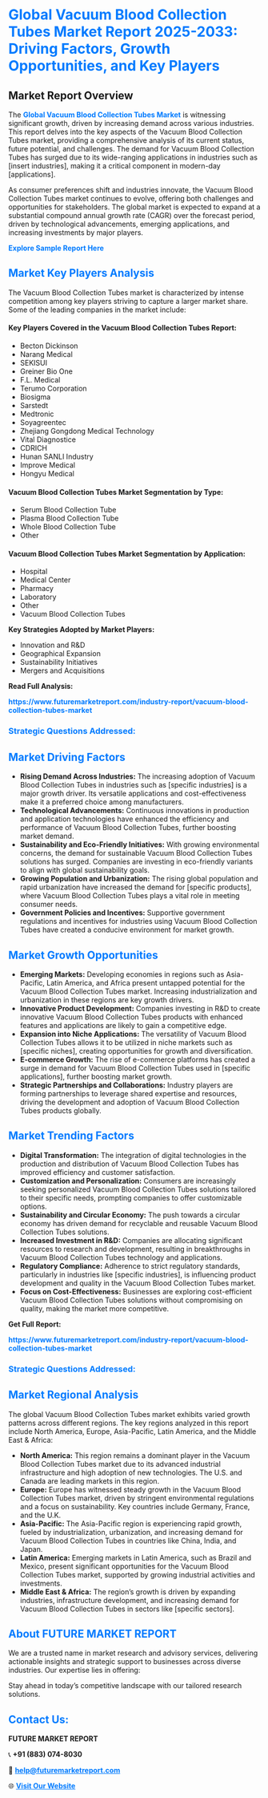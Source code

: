 <h1 style="color: #007BFF;">Global Vacuum Blood Collection Tubes Market Report 2025-2033: Driving Factors, Growth Opportunities, and Key Players</h1>

<section id="overview">
<h2>Market Report Overview</h2>
<p>The <a href="https://www.futuremarketreport.com/industry-report/vacuum-blood-collection-tubes-market" style="color: #007BFF; text-decoration: none;"><strong>Global Vacuum Blood Collection Tubes Market</strong></a> is witnessing significant growth, driven by increasing demand across various industries. This report delves into the key aspects of the Vacuum Blood Collection Tubes market, providing a comprehensive analysis of its current status, future potential, and challenges. The demand for Vacuum Blood Collection Tubes has surged due to its wide-ranging applications in industries such as [insert industries], making it a critical component in modern-day [applications].</p>
<p>As consumer preferences shift and industries innovate, the Vacuum Blood Collection Tubes market continues to evolve, offering both challenges and opportunities for stakeholders. The global market is expected to expand at a substantial compound annual growth rate (CAGR) over the forecast period, driven by technological advancements, emerging applications, and increasing investments by major players.</p>
</section>

<section id="overview">
<p><a href="https://www.futuremarketreport.com/request-sample/reportId=125270" style="color: #007BFF; text-decoration: none;"><strong>Explore Sample Report Here</strong></a></p>
</section>

<section id="key-players">
<h2 style="color: #007BFF;">Market Key Players Analysis</h2>
<p>The Vacuum Blood Collection Tubes market is characterized by intense competition among key players striving to capture a larger market share. Some of the leading companies in the market include:</p>
<h4>Key Players Covered in the Vacuum Blood Collection Tubes Report:</h4>
<ul><li>Becton Dickinson</li><li>Narang Medical</li><li>SEKISUI</li><li>Greiner Bio One</li><li>F.L. Medical</li><li>Terumo Corporation</li><li>Biosigma</li><li>Sarstedt</li><li>Medtronic</li><li>Soyagreentec</li><li>Zhejiang Gongdong Medical Technology</li><li>Vital Diagnostice</li><li>CDRICH</li><li>Hunan SANLI Industry</li><li>Improve Medical</li><li>Hongyu Medical</li></ul>
<h4>Vacuum Blood Collection Tubes Market Segmentation by Type:</h4>
<ul><li>Serum Blood Collection Tube</li><li>Plasma Blood Collection Tube</li><li>Whole Blood Collection Tube</li><li>Other</li></ul>

<h4>Vacuum Blood Collection Tubes Market Segmentation by Application:</h4>
<ul><li>Hospital</li><li>Medical Center</li><li>Pharmacy</li><li>Laboratory</li><li>Other</li><li>Vacuum Blood Collection Tubes</li></ul>
<p><strong>Key Strategies Adopted by Market Players:</strong></p>
<ul>
<li>Innovation and R&D</li>
<li>Geographical Expansion</li>
<li>Sustainability Initiatives</li>
<li>Mergers and Acquisitions</li>
</ul>
</section>

<section>
<p><strong>Read Full Analysis: </strong></p><a href="https://www.futuremarketreport.com/industry-report/vacuum-blood-collection-tubes-market" style="color: #007BFF; text-decoration: none;"><strong>https://www.futuremarketreport.com/industry-report/vacuum-blood-collection-tubes-market</strong></a>
<h3 style="color: #007BFF;">Strategic Questions Addressed:</h3>
</section>

<section id="driving-factors">
<h2 style="color: #007BFF;">Market Driving Factors</h2>
<ul>
<li><strong>Rising Demand Across Industries:</strong> The increasing adoption of Vacuum Blood Collection Tubes in industries such as [specific industries] is a major growth driver. Its versatile applications and cost-effectiveness make it a preferred choice among manufacturers.</li>
<li><strong>Technological Advancements:</strong> Continuous innovations in production and application technologies have enhanced the efficiency and performance of Vacuum Blood Collection Tubes, further boosting market demand.</li>
<li><strong>Sustainability and Eco-Friendly Initiatives:</strong> With growing environmental concerns, the demand for sustainable Vacuum Blood Collection Tubes solutions has surged. Companies are investing in eco-friendly variants to align with global sustainability goals.</li>
<li><strong>Growing Population and Urbanization:</strong> The rising global population and rapid urbanization have increased the demand for [specific products], where Vacuum Blood Collection Tubes plays a vital role in meeting consumer needs.</li>
<li><strong>Government Policies and Incentives:</strong> Supportive government regulations and incentives for industries using Vacuum Blood Collection Tubes have created a conducive environment for market growth.</li>
</ul>
</section>

<section id="growth-opportunities">
<h2 style="color: #007BFF;">Market Growth Opportunities</h2>
<ul>
<li><strong>Emerging Markets:</strong> Developing economies in regions such as Asia-Pacific, Latin America, and Africa present untapped potential for the Vacuum Blood Collection Tubes market. Increasing industrialization and urbanization in these regions are key growth drivers.</li>
<li><strong>Innovative Product Development:</strong> Companies investing in R&D to create innovative Vacuum Blood Collection Tubes products with enhanced features and applications are likely to gain a competitive edge.</li>
<li><strong>Expansion into Niche Applications:</strong> The versatility of Vacuum Blood Collection Tubes allows it to be utilized in niche markets such as [specific niches], creating opportunities for growth and diversification.</li>
<li><strong>E-commerce Growth:</strong> The rise of e-commerce platforms has created a surge in demand for Vacuum Blood Collection Tubes used in [specific applications], further boosting market growth.</li>
<li><strong>Strategic Partnerships and Collaborations:</strong> Industry players are forming partnerships to leverage shared expertise and resources, driving the development and adoption of Vacuum Blood Collection Tubes products globally.</li>
</ul>
</section>

<section id="trending-factors">
<h2 style="color: #007BFF;">Market Trending Factors</h2>
<ul>
<li><strong>Digital Transformation:</strong> The integration of digital technologies in the production and distribution of Vacuum Blood Collection Tubes has improved efficiency and customer satisfaction.</li>
<li><strong>Customization and Personalization:</strong> Consumers are increasingly seeking personalized Vacuum Blood Collection Tubes solutions tailored to their specific needs, prompting companies to offer customizable options.</li>
<li><strong>Sustainability and Circular Economy:</strong> The push towards a circular economy has driven demand for recyclable and reusable Vacuum Blood Collection Tubes solutions.</li>
<li><strong>Increased Investment in R&D:</strong> Companies are allocating significant resources to research and development, resulting in breakthroughs in Vacuum Blood Collection Tubes technology and applications.</li>
<li><strong>Regulatory Compliance:</strong> Adherence to strict regulatory standards, particularly in industries like [specific industries], is influencing product development and quality in the Vacuum Blood Collection Tubes market.</li>
<li><strong>Focus on Cost-Effectiveness:</strong> Businesses are exploring cost-efficient Vacuum Blood Collection Tubes solutions without compromising on quality, making the market more competitive.</li>
</ul>
</section>

<section>
<p><strong>Get Full Report: </strong></p><a href="https://www.futuremarketreport.com/industry-report/vacuum-blood-collection-tubes-market" style="color: #007BFF; text-decoration: none;"><strong>https://www.futuremarketreport.com/industry-report/vacuum-blood-collection-tubes-market</strong></a>
<h3 style="color: #007BFF;">Strategic Questions Addressed:</h3>
</section>


<section id="regional-analysis">
<h2 style="color: #007BFF;">Market Regional Analysis</h2>
<p>The global Vacuum Blood Collection Tubes market exhibits varied growth patterns across different regions. The key regions analyzed in this report include North America, Europe, Asia-Pacific, Latin America, and the Middle East & Africa:</p>
<ul>
<li><strong>North America:</strong> This region remains a dominant player in the Vacuum Blood Collection Tubes market due to its advanced industrial infrastructure and high adoption of new technologies. The U.S. and Canada are leading markets in this region.</li>
<li><strong>Europe:</strong> Europe has witnessed steady growth in the Vacuum Blood Collection Tubes market, driven by stringent environmental regulations and a focus on sustainability. Key countries include Germany, France, and the U.K.</li>
<li><strong>Asia-Pacific:</strong> The Asia-Pacific region is experiencing rapid growth, fueled by industrialization, urbanization, and increasing demand for Vacuum Blood Collection Tubes in countries like China, India, and Japan.</li>
<li><strong>Latin America:</strong> Emerging markets in Latin America, such as Brazil and Mexico, present significant opportunities for the Vacuum Blood Collection Tubes market, supported by growing industrial activities and investments.</li>
<li><strong>Middle East & Africa:</strong> The region’s growth is driven by expanding industries, infrastructure development, and increasing demand for Vacuum Blood Collection Tubes in sectors like [specific sectors].</li>
</ul>
</section>

<footer>
<h2 style="color: #007BFF;">About FUTURE MARKET REPORT</h2>
<p>We are a trusted name in market research and advisory services, delivering actionable insights and strategic support to businesses across diverse industries. Our expertise lies in offering:</p>

<p>Stay ahead in today’s competitive landscape with our tailored research solutions.</p>

<h2 style="color: #007BFF;">Contact Us:</h2>
<p><strong>FUTURE MARKET REPORT</strong></p>
<p>📞 <strong>+91 (883) 074-8030</strong></p>
<p>📧 <strong><a href="mailto:help@futuremarketreport.com" style="color: #007BFF;">help@futuremarketreport.com</a></strong></p>
<p>🌐 <strong><a href="https://www.futuremarketreport.com/" style="color: #007BFF;">Visit Our Website</a></strong></p>
</footer>